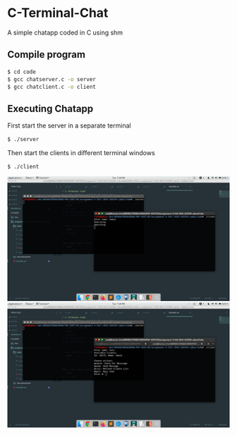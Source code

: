 # C-Terminal-Chat
A simple chatapp coded in C using shm

## Compile program
```bash
$ cd code
$ gcc chatserver.c -o server
$ gcc chatclient.c -o client
```

## Executing Chatapp
First start the server in a separate terminal
```bash
$ ./server
```

Then start the clients in different terminal windows
```bash
$ ./client
```


![Terminal Chatapp - C](https://github.com/hamzaavvan/C-Terminal-Chat/blob/master/Documentation/ss1.png)
![Terminal Chatapp - C](https://github.com/hamzaavvan/C-Terminal-Chat/blob/master/Documentation/ss2.png)
